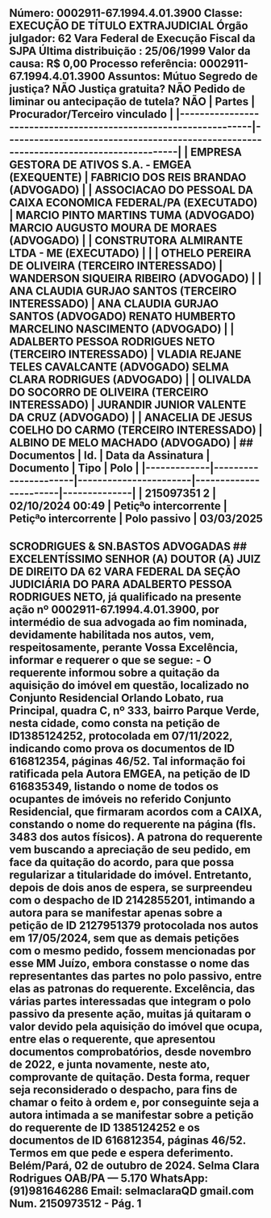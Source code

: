 ## Número: 0002911-67.1994.4.01.3900 Classe: EXECUÇÃO DE TÍTULO EXTRAJUDICIAL Órgão julgador: 62 Vara Federal de Execução Fiscal da SJPA Última distribuição : 25/06/1999 Valor da causa: R$ 0,00 Processo referência: 0002911-67.1994.4.01.3900 Assuntos: Mútuo Segredo de justiça? NÃO Justiça gratuita? NÃO Pedido de liminar ou antecipação de tutela? NÃO | Partes | Procurador/Terceiro vinculado | |-----------------------------------------------------------------|--------------------------------------------------------------------------------------| | EMPRESA GESTORA DE ATIVOS S.A. - EMGEA (EXEQUENTE) | FABRICIO DOS REIS BRANDAO (ADVOGADO) | | ASSOCIACAO DO PESSOAL DA CAIXA ECONOMICA FEDERAL/PA (EXECUTADO) | MARCIO PINTO MARTINS TUMA (ADVOGADO) MARCIO AUGUSTO MOURA DE MORAES (ADVOGADO) | | CONSTRUTORA ALMIRANTE LTDA - ME (EXECUTADO) | | | OTHELO PEREIRA DE OLIVEIRA (TERCEIRO INTERESSADO) | WANDERSON SIQUEIRA RIBEIRO (ADVOGADO) | | ANA CLAUDIA GURJAO SANTOS (TERCEIRO INTERESSADO) | ANA CLAUDIA GURJAO SANTOS (ADVOGADO) RENATO HUMBERTO MARCELINO NASCIMENTO (ADVOGADO) | | ADALBERTO PESSOA RODRIGUES NETO (TERCEIRO INTERESSADO) | VLADIA REJANE TELES CAVALCANTE (ADVOGADO) SELMA CLARA RODRIGUES (ADVOGADO) | | OLIVALDA DO SOCORRO DE OLIVEIRA (TERCEIRO INTERESSADO) | JURANDIR JUNIOR VALENTE DA CRUZ (ADVOGADO) | | ANACELIA DE JESUS COELHO DO CARMO (TERCEIRO INTERESSADO) | ALBINO DE MELO MACHADO (ADVOGADO) | ## Documentos | Id. | Data da Assinatura | Documento | Tipo | Polo | |-------------|----------------------|-----------------------|-----------------------|--------------| | 215097351 2 | 02/10/2024 00:49 | Petiçªo intercorrente | Petiçªo intercorrente | Polo passivo | 03/03/2025

## SCRODRIGUES &amp; SN.BASTOS ADVOGADAS ## EXCELENTÍSSIMO SENHOR (A) DOUTOR (A) JUIZ DE DIREITO DA 62 VARA FEDERAL DA SEÇÃO JUDICIÁRIA DO PARA ADALBERTO PESSOA RODRIGUES NETO, já qualificado na presente ação nº 0002911-67.1994.4.01.3900, por intermédio de sua advogada ao fim nominada, devidamente habilitada nos autos, vem, respeitosamente, perante Vossa Excelência, informar e requerer o que se segue: - O requerente informou sobre a quitação da aquisição do imóvel em questão, localizado no Conjunto Residencial Orlando Lobato, rua Principal, quadra C, nº 333, bairro Parque Verde, nesta cidade, como consta na petição de ID1385124252, protocolada em 07/11/2022, indicando como prova os documentos de ID 616812354, páginas 46/52. Tal informação foi ratificada pela Autora EMGEA, na petição de ID 616835349, listando o nome de todos os ocupantes de imóveis no referido Conjunto Residencial, que firmaram acordos com a CAIXA, constando o nome do requerente na página (fls. 3483 dos autos físicos). A patrona do requerente vem buscando a apreciação de seu pedido, em face da quitação do acordo, para que possa regularizar a titularidade do imóvel. Entretanto, depois de dois anos de espera, se surpreendeu com o despacho de ID 2142855201, intimando a autora para se manifestar apenas sobre a petição de ID 2127951379 protocolada nos autos em 17/05/2024, sem que as demais petições com o mesmo pedido, fossem mencionadas por esse MM Juízo, embora constasse o nome das representantes das partes no polo passivo, entre elas as patronas do requerente. Excelência, das várias partes interessadas que integram o polo passivo da presente ação, muitas já quitaram o valor devido pela aquisição do imóvel que ocupa, entre elas o requerente, que apresentou documentos comprobatórios, desde novembro de 2022, e junta novamente, neste ato, comprovante de quitação. Desta forma, requer seja reconsiderado o despacho, para fins de chamar o feito à ordem e, por conseguinte seja a autora intimada a se manifestar sobre a petição do requerente de ID 1385124252 e os documentos de ID 616812354, páginas 46/52. Termos em que pede e espera deferimento. Belém/Pará, 02 de outubro de 2024. Selma Clara Rodrigues OAB/PA — 5.170 WhatsApp: (91)981646286 Email: selmaclaraQD gmail.com Num. 2150973512 - Pág. 1

